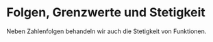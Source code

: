 # Folgen, Grenzwerte und Stetigkeit

Neben Zahlenfolgen behandeln wir auch die Stetigkeit von Funktionen.

